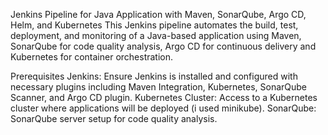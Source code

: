 Jenkins Pipeline for Java Application with Maven, SonarQube, Argo CD, Helm, and Kubernetes
This Jenkins pipeline automates the build, test, deployment, and monitoring of a Java-based application using Maven, SonarQube for code quality analysis, Argo CD for continuous delivery and Kubernetes for container orchestration.

Prerequisites
Jenkins: Ensure Jenkins is installed and configured with necessary plugins including Maven Integration, Kubernetes, SonarQube Scanner, and Argo CD plugin.
Kubernetes Cluster: Access to a Kubernetes cluster where applications will be deployed (i used minikube).
SonarQube: SonarQube server setup for code quality analysis.

